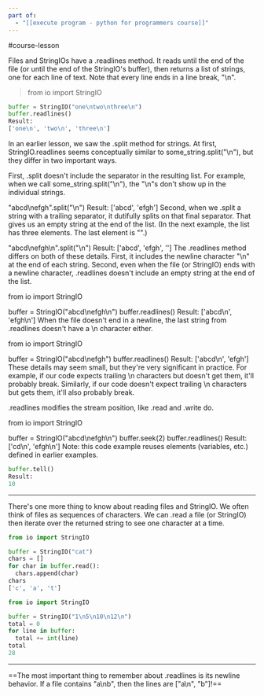 ```yaml
---
part of:
  - "[[execute program - python for programmers course]]"
---
```

#course-lesson 

Files and StringIOs have a .readlines method. It reads until the end of the file (or until the end of the StringIO's buffer), then returns a list of strings, one for each line of text. Note that every line ends in a line break, "\n".

>from io import StringIO

```python
buffer = StringIO("one\ntwo\nthree\n")
buffer.readlines()
Result:
['one\n', 'two\n', 'three\n']
```

In an earlier lesson, we saw the .split method for strings. At first, StringIO.readlines seems conceptually similar to some_string.split("\n"), but they differ in two important ways.

First, .split doesn't include the separator in the resulting list. For example, when we call some_string.split("\n"), the "\n"s don't show up in the individual strings.

>
"abcd\nefgh".split("\n")
Result:
['abcd', 'efgh']
Second, when we .split a string with a trailing separator, it dutifully splits on that final separator. That gives us an empty string at the end of the list. (In the next example, the list has three elements. The last element is "".)

>
"abcd\nefgh\n".split("\n")
Result:
['abcd', 'efgh', '']
The .readlines method differs on both of these details. First, it includes the newline character "\n" at the end of each string. Second, even when the file (or StringIO) ends with a newline character, .readlines doesn't include an empty string at the end of the list.

>
from io import StringIO

buffer = StringIO("abcd\nefgh\n")
buffer.readlines()
Result:
['abcd\n', 'efgh\n']
When the file doesn't end in a newline, the last string from .readlines doesn't have a \n character either.

>
from io import StringIO

buffer = StringIO("abcd\nefgh")
buffer.readlines()
Result:
['abcd\n', 'efgh']
These details may seem small, but they're very significant in practice. For example, if our code expects trailing \n characters but doesn't get them, it'll probably break. Similarly, if our code doesn't expect trailing \n characters but gets them, it'll also probably break.

.readlines modifies the stream position, like .read and .write do.

>
from io import StringIO

buffer = StringIO("abcd\nefgh\n")
buffer.seek(2)
buffer.readlines()
Result:
['cd\n', 'efgh\n']
Note: this code example reuses elements (variables, etc.) defined in earlier examples.
>

```python
buffer.tell()
Result:
10
```

___

There's one more thing to know about reading files and StringIO. We often think of files as sequences of characters. We can .read a file (or StringIO) then iterate over the returned string to see one character at a time.

```python
from io import StringIO

buffer = StringIO("cat")
chars = []
for char in buffer.read():
  chars.append(char)
chars
['c', 'a', 't']
```

```python
from io import StringIO

buffer = StringIO("1\n5\n10\n12\n")
total = 0
for line in buffer:
  total += int(line)
total
28
```

___

==The most important thing to remember about .readlines is its newline behavior. If a file contains "a\nb", then the lines are ["a\n", "b"]!==